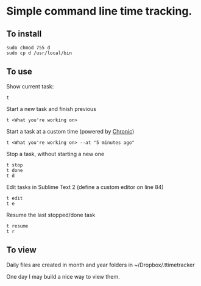 # Simple command line time tracking.


To install
----------

    sudo chmod 755 d
    sudo cp d /usr/local/bin

To use
------

Show current task:

    t
  
Start a new task and finish previous
  
    t <What you're working on>
  
Start a task at a custom time (powered by [Chronic](https://github.com/mojombo/chronic))

    t <What you're working on> --at "5 minutes ago"

Stop a task, without starting a new one

    t stop
    t done
    t d
  
Edit tasks in Sublime Text 2 (define a custom editor on line 84)

    t edit
    t e
  
Resume the last stopped/done task

    t resume
    t r

To view
-------

Daily files are created in month and year folders in ~/Dropbox/.ttimetracker

One day I may build a nice way to view them.

